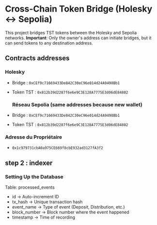 # Cross-Chain Token Bridge (Holesky ↔ Sepolia)

This project bridges TST tokens between the Holesky and Sepolia networks. **Important**: Only the owner's address can initiate bridges, but it can send tokens to any destination address.

## Contracts addresses
### Holesky 

- Bridge : `0xCEf9c71669433De842C30eC96e014d24A9498Bb1`
- Token TST : `0x812b39d2287f6e6e9C3E128A7775E3d06dE84802`

  ### Réseau Sepolia (same addresses because new wallet)
- Bridge : `0xCEf9c71669433De842C30eC96e014d24A9498Bb1`
- Token TST : `0x812b39d2287f6e6e9C3E128A7775E3d06dE84802`

### Adresse du Propriétaire
- `0x1c979731cbA0a975CE669f8cbE932ad3127fA3f2`


## step 2 : indexer 

### Setting Up the Database
Table: processed_events
- id → Auto-increment ID
- tx_hash → Unique transaction hash
- event_name → Type of event (Deposit, Distribution, etc.)
- block_number → Block number where the event happened
- timestamp → Time of recording

